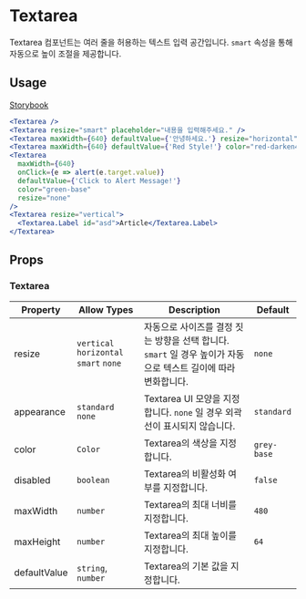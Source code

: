 # Textarea

Textarea 컴포넌트는 여러 줄을 허용하는 텍스트 입력 공간입니다. `smart` 속성을 통해 자동으로 높이 조절을 제공합니다.

## Usage

[Storybook](https://designsystemlab.github.io/design-system/?path=/docs/actions-textarea--basic)

```jsx
<Textarea />
<Textarea resize="smart" placeholder="내용을 입력해주세요." />
<Textarea maxWidth={640} defaultValue={'안녕하세요.'} resize="horizontal" />
<Textarea maxWidth={640} defaultValue={'Red Style!'} color="red-darken4" resize="none" />
<Textarea
  maxWidth={640}
  onClick={e => alert(e.target.value)}
  defaultValue={'Click to Alert Message!'}
  color="green-base"
  resize="none"
/>
<Textarea resize="vertical">
  <Textarea.Label id="asd">Article</Textarea.Label>
</Textarea>
```

## Props

### Textarea

| Property     | Allow Types                            | Description                                                                                                    | Default     |
| ------------ | -------------------------------------- | -------------------------------------------------------------------------------------------------------------- | ----------- |
| resize       | `vertical` `horizontal` `smart` `none` | 자동으로 사이즈를 결정 짓는 방향을 선택 합니다. `smart` 일 경우 높이가 자동으로 텍스트 길이에 따라 변화합니다. | `none`      |
| appearance   | `standard` `none`                      | Textarea UI 모양을 지정합니다. `none` 일 경우 외곽선이 표시되지 않습니다.                                      | `standard`  |
| color        | `Color`                                | Textarea의 색상을 지정합니다.                                                                                  | `grey-base` |
| disabled     | `boolean`                              | Textarea의 비활성화 여부를 지정합니다.                                                                         | `false`     |
| maxWidth     | `number`                               | Textarea의 최대 너비를 지정합니다.                                                                             | `480`       |
| maxHeight    | `number`                               | Textarea의 최대 높이를 지정합니다.                                                                             | `64`        |
| defaultValue | `string`, `number`                     | Textarea의 기본 값을 지정합니다.                                                                               |             |
